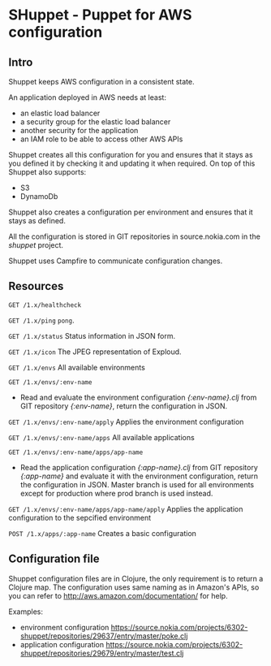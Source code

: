 # SHuppet - Puppet for AWS configuration

## Intro

Shuppet keeps AWS configuration in a consistent state.

An application deployed in AWS needs at least:
 * an elastic load balancer
 * a security group for the elastic load balancer
 * another security for the application
 * an IAM role to be able to access other AWS APIs

Shuppet creates all this configuration for you and ensures that it stays as you defined it by checking it and updating it when required.
On top of this Shuppet also supports:
 * S3
 * DynamoDb

Shuppet also creates a configuration per environment and ensures that it stays as defined.

All the configuration is stored in GIT repositories in source.nokia.com in the _shuppet_ project.

Shuppet uses Campfire to communicate configuration changes.

## Resources

`GET /1.x/healthcheck`

`GET /1.x/ping`
`pong`.

`GET /1.x/status`
Status information in JSON form.

`GET /1.x/icon`
The JPEG representation of Exploud.

`GET /1.x/envs`
All available environments

`GET /1.x/envs/:env-name`
* Read and evaluate the environment configuration _{:env-name}.clj_ from GIT repository _{:env-name}_, return the configuration in JSON.

`GET /1.x/envs/:env-name/apply`
Applies the environment configuration

`GET /1.x/envs/:env-name/apps`
All available applications

`GET /1.x/envs/:env-name/apps/app-name`
* Read the application configuration _{:app-name}.clj_ from GIT repository _{:app-name}_ and evaluate it with the environment configuration, return the configuration in JSON. Master branch is used for all environments except for production where prod branch is used instead.

`GET /1.x/envs/:env-name/apps/app-name/apply`
Applies the application configuration to the sepcified environment

`POST /1.x/apps/:app-name`
Creates a basic configuration

## Configuration file

Shuppet configuration files are in Clojure, the only requirement is to return a Clojure map.
The configuration uses same naming as in Amazon's APIs, so you can refer to http://aws.amazon.com/documentation/ for help.

Examples:
* environment configuration https://source.nokia.com/projects/6302-shuppet/repositories/29637/entry/master/poke.clj
* application configuration https://source.nokia.com/projects/6302-shuppet/repositories/29679/entry/master/test.clj
